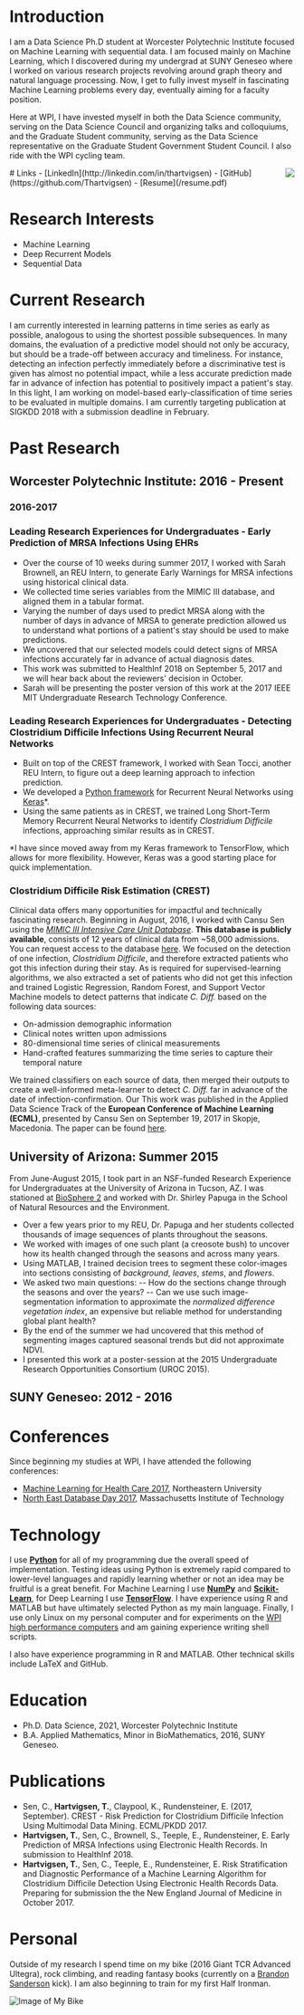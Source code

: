 # Introduction

I am a Data Science Ph.D student at Worcester Polytechnic Institute focused on Machine Learning with sequential data. I am focused mainly on Machine Learning, which I discovered during my undergrad at SUNY Geneseo where I worked on various research projects revolving around graph theory and natural language processing. Now, I get to fully invest myself in fascinating Machine Learning problems every day, eventually aiming for a faculty position. 

Here at WPI, I have invested myself in both the Data Science community, serving on the Data Science Council and organizing talks and colloquiums, and the Graduate Student community, serving as the Data Science representative on the Graduate Student Government Student Council. I also ride with the WPI cycling team.


<img style="float: right;" src="/profile.png">
# Links
- [LinkedIn](http://linkedin.com/in/thartvigsen)
- [GitHub](https://github.com/Thartvigsen)
- [Resume](/resume.pdf)

# Research Interests

- Machine Learning
- Deep Recurrent Models
- Sequential Data


# Current Research

I am currently interested in learning patterns in time series as early as possible, analogous to using the shortest possible subsequences. In many domains, the evaluation of a predictive model should not only be accuracy, but should be a trade-off between accuracy and timeliness. For instance, detecting an infection perfectly immediately before a discriminative test is given has almost no potential impact, while a less accurate prediction made far in advance of infection has potential to positively impact a patient's stay. In this light, I am working on model-based early-classification of time series to be evaluated in multiple domains. I am currently targeting publication at SIGKDD 2018 with a submission deadline in February. 

# Past Research
## Worcester Polytechnic Institute: 2016 - Present

### 2016-2017

### Leading Research Experiences for Undergraduates - Early Prediction of MRSA Infections Using EHRs

- Over the course of 10 weeks during summer 2017, I worked with Sarah Brownell, an REU Intern, to generate Early Warnings for MRSA infections using historical clinical data.
- We collected time series variables from the MIMIC III database, and aligned them in a tabular format.
- Varying the number of days used to predict MRSA along with the number of days in advance of MRSA to generate prediction allowed us to understand what portions of a patient's stay should be used to make predictions.
- We uncovered that our selected models could detect signs of MRSA infections accurately far in advance of actual diagnosis dates.
- This work was submitted to HealthInf 2018 on September 5, 2017 and we will hear back about the reviewers' decision in October.
- Sarah will be presenting the poster version of this work at the 2017 IEEE MIT Undergraduate Research Technology Conference.

### Leading Research Experiences for Undergraduates - Detecting Clostridium Difficile Infections Using Recurrent Neural Networks

- Built on top of the CREST framework, I worked with Sean Tocci, another REU Intern, to figure out a deep learning approach to infection prediction.
- We developed a [Python framework](https://github.com/Thartvigsen/Keras-LSTM-Experimental-Framework) for Recurrent Neural Networks using [Keras](https://keras.io/)\*.
- Using the same patients as in CREST, we trained Long Short-Term Memory Recurrent Neural Networks to identify *Clostridium Difficile* infections, approaching similar results as in CREST.

\*I have since moved away from my Keras framework to TensorFlow, which allows for more flexibility. However, Keras was a good starting place for quick implementation. 

### Clostridium Difficile Risk Estimation (CREST)
Clinical data offers many opportunities for impactful and technically fascinating research. Beginning in August, 2016, I worked with Cansu Sen using the [*MIMIC III Intensive Care Unit Database*](https://mimic.physionet.org/). **This database is publicly available**, consists of 12 years of clinical data from ~58,000 admissions. You can request access to the database [here](https://mimic.physionet.org/gettingstarted/access/). We focused on the detection of one infection, *Clostridium Difficile*, and therefore extracted patients who got this infection during their stay. As is required for supervised-learning algorithms, we also extracted a set of patients who did not get this infection and trained Logistic Regression, Random Forest, and Support Vector Machine models to detect patterns that indicate *C. Diff.* based on the following data sources:

- On-admission demographic information
- Clinical notes written upon admissions
- 80-dimensional time series of clinical measurements
- Hand-crafted features summarizing the time series to capture their temporal nature

We trained classifiers on each source of data, then merged their outputs to create a well-informed meta-learner to detect *C. Diff.* far in advance of the date of infection-confirmation. Our 
This work was published in the Applied Data Science Track of the **European Conference of Machine Learning (ECML)**, presented by Cansu Sen on September 19, 2017 in Skopje, Macedonia. The paper can be found [here](http://ecmlpkdd2017.ijs.si/papers/paperID487.pdf).

## University of Arizona: Summer 2015

From June-August 2015, I took part in an NSF-funded Research Experience for Undergraduates at the University of Arizona in Tucson, AZ. I was stationed at [BioSphere 2](http://biosphere2.org/) and worked with Dr. Shirley Papuga in the School of Natural Resources and the Environment.

- Over a few years prior to my REU, Dr. Papuga and her students collected thousands of image sequences of plants throughout the seasons.
- We worked with images of one such plant (a creosote bush) to uncover how its health changed through the seasons and across many years.
- Using MATLAB, I trained decision trees to segment these color-images into sections consisting of *background*, *leaves*, *stems*, and *flowers*.
- We asked two main questions:
-- How do the sections change through the seasons and over the years?
-- Can we use such image-segmentation information to approximate the *normalized difference vegetation index*, an expensive but reliable method for understanding global plant health?
- By the end of the summer we had uncovered that this method of segmenting images captured seasonal trends but did not approximate NDVI.
- I presented this work at a poster-session at the 2015 Undergraduate Research Opportunities Consortium (UROC 2015).

## SUNY Geneseo: 2012 - 2016

# Conferences 

Since beginning my studies at WPI, I have attended the following conferences:

- [Machine Learning for Health Care 2017](http://mucmd.org/), Northeastern University
- [North East Database Day 2017](http://mitdbg.github.io/nedbday/2017/), Massachusetts Institute of Technology

# Technology

I use [**Python**](https://www.python.org/) for all of my programming due the overall speed of implementation. Testing ideas using Python is extremely rapid compared to lower-level languages and rapidly learning whether or not an idea may be fruitful is a great benefit. For Machine Learning I use [**NumPy**](http://www.numpy.org/) and [**Scikit-Learn**](http://scikit-learn.org/stable/), for Deep Learning I use [**TensorFlow**](https://www.tensorflow.org/). I have experience using R and MATLAB but have ultimately selected Python as my main language. Finally, I use only Linux on my personal computer and for experiments on the [WPI high performance computers](http://arc.wpi.edu/resources/hardware/hpc-clusters/) and am gaining experience writing shell scripts.

I also have experience programming in R and MATLAB. Other technical skills include LaTeX and GitHub.

# Education

- Ph.D. Data Science, 2021, Worcester Polytechnic Institute
- B.A. Applied Mathematics, Minor in BioMathematics, 2016, SUNY Geneseo.

# Publications

- Sen, C., **Hartvigsen, T.**, Claypool, K., Rundensteiner, E. (2017, September). CREST - Risk Prediction for Clostridium Difficile Infection Using Multimodal Data Mining. ECML/PKDD 2017.
- **Hartvigsen, T.**, Sen, C., Brownell, S., Teeple, E., Rundensteiner, E. Early Prediction of MRSA Infections using Electronic Health Records. In submission to HealthInf 2018.
- **Hartvigsen, T.**, Sen, C., Teeple, E., Rundensteiner, E. Risk Stratification and Diagnostic Performance of a Machine Learning Algorithm for Clostridium Difficile Detection Using Electronic Health Records Data. Preparing for submission the the New England Journal of Medicine in October 2017.

# Personal
Outside of my research I spend time on my bike (2016 Giant TCR Advanced Ultegra), rock climbing, and reading fantasy books (currently on a [Brandon Sanderson](https://brandonsanderson.com/) kick). I am also beginning to train for my first Half Ironman.

![Image of My Bike](/bike.jpg)
